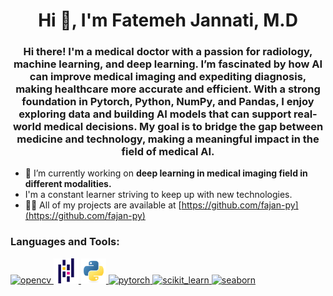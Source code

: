 <h1 align="center">Hi 👋, I'm Fatemeh Jannati, M.D</h1>
<h3 align="center">Hi there! I'm a medical doctor with a passion for radiology, machine learning, and deep learning. I’m fascinated by how AI can improve medical imaging and expediting diagnosis, making healthcare more accurate and efficient. With a strong foundation in Pytorch, Python, NumPy, and Pandas, I enjoy exploring data and building AI models that can support real-world medical decisions. My goal is to bridge the gap between medicine and technology, making a meaningful impact in the field of medical AI.</h3>


- 🔭 I’m currently working on **deep learning in medical imaging field in different modalities.**
- I'm a constant learner striving to keep up with new technologies.
- 👨‍💻 All of my projects are available at [https://github.com/fajan-py](https://github.com/fajan-py)

<p align="left">
</p>

<h3 align="left">Languages and Tools:</h3>
<p align="left"> <a href="https://opencv.org/" target="_blank" rel="noreferrer"> <img src="https://www.vectorlogo.zone/logos/opencv/opencv-icon.svg" alt="opencv" width="40" height="40"/> </a> <a href="https://pandas.pydata.org/" target="_blank" rel="noreferrer"> <img src="https://raw.githubusercontent.com/devicons/devicon/2ae2a900d2f041da66e950e4d48052658d850630/icons/pandas/pandas-original.svg" alt="pandas" width="40" height="40"/> </a> <a href="https://www.python.org" target="_blank" rel="noreferrer"> <img src="https://raw.githubusercontent.com/devicons/devicon/master/icons/python/python-original.svg" alt="python" width="40" height="40"/> </a> <a href="https://pytorch.org/" target="_blank" rel="noreferrer"> <img src="https://www.vectorlogo.zone/logos/pytorch/pytorch-icon.svg" alt="pytorch" width="40" height="40"/> </a> <a href="https://scikit-learn.org/" target="_blank" rel="noreferrer"> <img src="https://upload.wikimedia.org/wikipedia/commons/0/05/Scikit_learn_logo_small.svg" alt="scikit_learn" width="40" height="40"/> </a> <a href="https://seaborn.pydata.org/" target="_blank" rel="noreferrer"> <img src="https://seaborn.pydata.org/_images/logo-mark-lightbg.svg" alt="seaborn" width="40" height="40"/> </a> </p>


